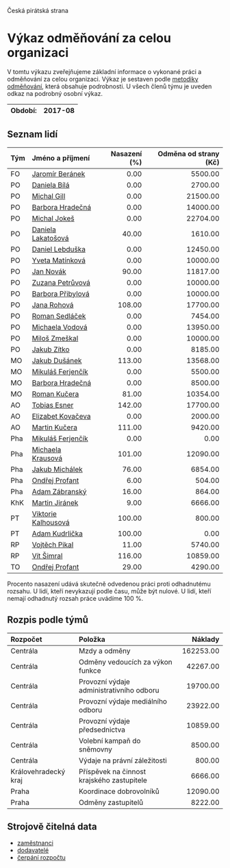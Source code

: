 Česká pirátská strana

Výkaz odměňování za celou organizaci
===========================

V tomtu výkazu zveřejňujeme základní informace o vykonané práci a odměňování
za celou organizaci. Výkaz je sestaven podle [metodiky odměňování][metodika],
která obsahuje podrobnosti. U všech členů týmu je uveden odkaz na podrobný osobní výkaz.

Období:                  | 2017-08
-----------------------  | --------------------


Seznam lidí
--------------

| Tým   | Jméno a příjmení                                                  |   Nasazení (%) |   Odměna od strany (Kč) |
|:------|:------------------------------------------------------------------|---------------:|------------------------:|
| FO    | [Jaromír Beránek](../../tymy/FO/2017/08/jaromir-beranek/)         |           0.00 |                 5500.00 |
| PO    | [Daniela Bílá](../../tymy/PO/2017/08/daniela-bila/)               |           0.00 |                 2700.00 |
| PO    | [Michal Gill](../../tymy/PO/2017/08/michal-gill/)                 |           0.00 |                21500.00 |
| PO    | [Barbora Hradečná](../../tymy/PO/2017/08/barbora-hradecna/)       |           0.00 |                14000.00 |
| PO    | [Michal Jokeš](../../tymy/PO/2017/08/michal-jokes/)               |           0.00 |                22704.00 |
| PO    | [Daniela Lakatošová](../../tymy/PO/2017/08/daniela-lakatosova/)   |          40.00 |                 1610.00 |
| PO    | [Daniel Lebduška](../../tymy/PO/2017/08/daniel-lebduska/)         |           0.00 |                12450.00 |
| PO    | [Yveta Matínková](../../tymy/PO/2017/08/yveta-matinkova/)         |           0.00 |                10000.00 |
| PO    | [Jan Novák](../../tymy/PO/2017/08/jan-novak/)                     |          90.00 |                11817.00 |
| PO    | [Zuzana Petrůvová](../../tymy/PO/2017/08/zuzana-petruvova/)       |           0.00 |                10000.00 |
| PO    | [Barbora Přibylová](../../tymy/PO/2017/08/barbora-pribylova/)     |           0.00 |                10000.00 |
| PO    | [Jana Rohová](../../tymy/PO/2017/08/jana-rohova/)                 |         108.00 |                17700.00 |
| PO    | [Roman Sedláček](../../tymy/PO/2017/08/roman-sedlacek/)           |           0.00 |                 7454.00 |
| PO    | [Michaela Vodová](../../tymy/PO/2017/08/michaela-vodova/)         |           0.00 |                13950.00 |
| PO    | [Miloš Zmeškal](../../tymy/PO/2017/08/milos-zmeskal/)             |           0.00 |                10000.00 |
| PO    | [Jakub Zítko](../../tymy/PO/2017/08/jakub-zitko/)                 |           0.00 |                 8185.00 |
| MO    | [Jakub Dušánek](../../tymy/MO/2017/08/jakub-dusanek/)             |         113.00 |                13568.00 |
| MO    | [Mikuláš Ferjenčík](../../tymy/MO/2017/08/mikulas-ferjencik/)     |           0.00 |                 5500.00 |
| MO    | [Barbora Hradečná](../../tymy/MO/2017/08/barbora-hradecna/)       |           0.00 |                 8500.00 |
| MO    | [Roman Kučera](../../tymy/MO/2017/08/roman-kucera/)               |          81.00 |                10354.00 |
| AO    | [Tobias Esner](../../tymy/AO/2017/08/tobias-esner/)               |         142.00 |                17700.00 |
| AO    | [Elizabet Kovačeva](../../tymy/AO/2017/08/elizabet-kovaceva/)     |           0.00 |                 2000.00 |
| AO    | [Martin Kučera](../../tymy/AO/2017/08/martin-kucera/)             |         111.00 |                 9420.00 |
| Pha   | [Mikuláš Ferjenčík](../../tymy/Pha/2017/08/mikulas-ferjencik/)    |           0.00 |                    0.00 |
| Pha   | [Michaela Krausová](../../tymy/Pha/2017/08/michaela-krausova/)    |         101.00 |                12090.00 |
| Pha   | [Jakub Michálek](../../tymy/Pha/2017/08/jakub-michalek/)          |          76.00 |                 6854.00 |
| Pha   | [Ondřej Profant](../../tymy/Pha/2017/08/ondrej-profant/)          |           6.00 |                  504.00 |
| Pha   | [Adam Zábranský](../../tymy/Pha/2017/08/adam-zabransky/)          |          16.00 |                  864.00 |
| KhK   | [Martin Jiránek](../../tymy/KhK/2017/08/martin-jiranek/)          |           9.00 |                 6666.00 |
| PT    | [Viktorie Kalhousová](../../tymy/PT/2017/08/viktorie-kalhousova/) |         100.00 |                  800.00 |
| PT    | [Adam Kudrlička](../../tymy/PT/2017/08/adam-kudrlicka/)           |         100.00 |                    0.00 |
| RP    | [Vojtěch Pikal](../../tymy/RP/2017/08/vojtech-pikal/)             |          11.00 |                 5740.00 |
| RP    | [Vít Šimral](../../tymy/RP/2017/08/vit-simral/)                   |         116.00 |                10859.00 |
| TO    | [Ondřej Profant](../../tymy/TO/2017/08/ondrej-profant/)           |          29.00 |                 4290.00 |

Procento nasazení udává skutečně odvedenou práci proti odhadnutému rozsahu. 
U lidí, kteří nevykazují podle času, může být nulové. U lidí, kteří nemají odhadnutý rozsah
práce uvádíme 100 %.

Rozpis podle týmů
-----------------

| Rozpočet             | Položka                                    |   Náklady |
|:---------------------|:-------------------------------------------|----------:|
| Centrála             | Mzdy a odměny                              | 162253.00 |
| Centrála             | Odměny vedoucích za výkon funkce           |  42267.00 |
| Centrála             | Provozní výdaje administrativního odboru   |  19700.00 |
| Centrála             | Provozní výdaje mediálního odboru          |  23922.00 |
| Centrála             | Provozní výdaje předsednictva              |  10859.00 |
| Centrála             | Volební kampaň do sněmovny                 |   8500.00 |
| Centrála             | Výdaje na právní záležitosti               |    800.00 |
| Královehradecký kraj | Příspěvek na činnost krajského zastupitele |   6666.00 |
| Praha                | Koordinace dobrovolníků                    |  12090.00 |
| Praha                | Odměny zastupitelů                         |   8222.00 |

Strojově čitelná data
-------------------

* [zaměstnanci](zamestnanci.tsv)
* [dodavatelé](dodavatele.tsv)
* [čerpání rozpočtu](cerpani_rozpoctu.tsv)

[metodika]: https://redmine.pirati.cz/projects/po/wiki/Odmenovani

